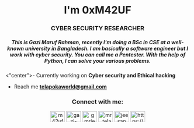 <h1 align="center">I'm 0xM42UF</h1>
<h3 align="center">CYBER SECURITY RESEARCHER</h3>
<h5 align="center">This is Gazi Maruf Rahman, recently I'm doing a BSc in CSE at a well-known university in Bangladesh. I am basically a software engineer but I work with cyber security. You can call me a Pentester. With the help of Python, I can solve your various problems.</h5>



<"center">- Currently working on **Cyber security and Ethical hacking**

- Reach me **telapokaworld@gmail.com**

<h3 align="center">Connect with me:</h3>
<p align="center">
<a href="https://twitter.com/m42uf" target="blank"><img align="center" src="https://raw.githubusercontent.com/rahuldkjain/github-profile-readme-generator/master/src/images/icons/Social/twitter.svg" alt="m42uf" height="30" width="40" /></a>
<a href="https://linkedin.com/in/gazi-maruf-rahman-a357b31a5" target="blank"><img align="center" src="https://raw.githubusercontent.com/rahuldkjain/github-profile-readme-generator/master/src/images/icons/Social/linked-in-alt.svg" alt="gazi-maruf-rahman-a357b31a5" height="30" width="40" /></a>
<a href="https://fb.com/gmrjeesan" target="blank"><img align="center" src="https://raw.githubusercontent.com/rahuldkjain/github-profile-readme-generator/master/src/images/icons/Social/facebook.svg" alt="gmrjeesan" height="30" width="40" /></a>
<a href="https://instagram.com/mr_telapoka" target="blank"><img align="center" src="https://raw.githubusercontent.com/rahuldkjain/github-profile-readme-generator/master/src/images/icons/Social/instagram.svg" alt="mr_telapoka" height="30" width="40" /></a>
<a href="https://www.youtube.com/c/jeesan rahman" target="blank"><img align="center" src="https://raw.githubusercontent.com/rahuldkjain/github-profile-readme-generator/master/src/images/icons/Social/youtube.svg" alt="jeesan rahman" height="30" width="40" /></a>
<a href="https://discord.gg/https://discord.gg/5ZWYWCkk3S" target="blank"><img align="center" src="https://raw.githubusercontent.com/rahuldkjain/github-profile-readme-generator/master/src/images/icons/Social/discord.svg" alt="https://discord.gg/5ZWYWCkk3S" height="30" width="40" /></a>
</p>



